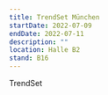 ```yaml
---
title: TrendSet München
startDate: 2022-07-09
endDate: 2022-07-11
description: ""
location: Halle B2
stand: B16
---
```

TrendSet
